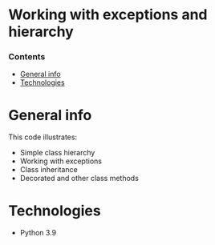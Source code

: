 # Working with exceptions and hierarchy

### Сontents
* [General info](#general-info)
* [Technologies](#technologies)

# General info
This code illustrates:
- Simple class hierarchy
- Working with exceptions
- Class inheritance
- Decorated and other class methods

# Technologies
- Python 3.9
